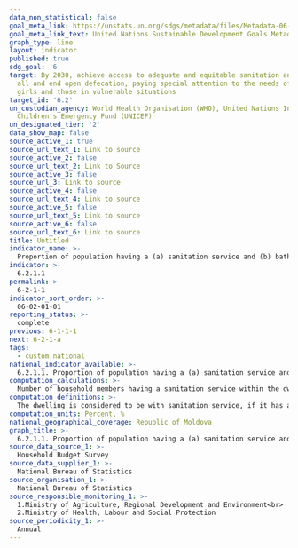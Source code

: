 ```yaml
---
data_non_statistical: false
goal_meta_link: https://unstats.un.org/sdgs/metadata/files/Metadata-06-02-01.pdf
goal_meta_link_text: United Nations Sustainable Development Goals Metadata (pdf 428kB)
graph_type: line
layout: indicator
published: true
sdg_goal: '6'
target: By 2030, achieve access to adequate and equitable sanitation and hygiene for
  all and end open defecation, paying special attention to the needs of women and
  girls and those in vulnerable situations
target_id: '6.2'
un_custodian_agency: World Health Organisation (WHO), United Nations International
  Children's Emergency Fund (UNICEF)
un_designated_tier: '2'
data_show_map: false
source_active_1: true
source_url_text_1: Link to source
source_active_2: false
source_url_text_2: Link to Source
source_active_3: false
source_url_3: Link to source
source_active_4: false
source_url_text_4: Link to source
source_active_5: false
source_url_text_5: Link to source
source_active_6: false
source_url_text_6: Link to source
title: Untitled
indicator_name: >-
  Proportion of population having a (a) sanitation service and (b) bath or shower within the dwelling
indicator: >-
  6.2.1.1
permalink: >-
  6-2-1-1
indicator_sort_order: >-
  06-02-01-01
reporting_status: >-
  complete
previous: 6-1-1-1
next: 6-2-1-a
tags:
  - custom.national
national_indicator_available: >-
  6.2.1.1. Proportion of population having a (a) sanitation service and (b) bath or shower within the dwelling
computation_calculations: >-
  Number of household members having a sanitation service within the dwelling and bathroom or shower out of the total number of household members*100
computation_definitions: >-
  The dwelling is considered to be with sanitation service, if it has an installation envisaged with water reservoir and discharge canal into the public sewerage system or in own discharge wells. It is considered to be a bathroom - the premises situated within or outside the dwelling, meant for ensuring body hygiene, having specific installations for this purpose: bathtub or shower, or only shower and a wash basin. The premises that has only a wash basin and it is mainly used for other purposes (bedroom, kitchen) is not considered to be a bathroom. As well the premises in which a bathtub (shower) is installed, but there is no sewerage system, or the summer shower and sauna are not considered to be a bathroom.
computation_units: Percent, %
national_geographical_coverage: Republic of Moldova
graph_title: >-
  6.2.1.1. Proportion of population having a (a) sanitation service and (b) bath or shower within the dwelling
source_data_source_1: >-
  Household Budget Survey
source_data_supplier_1: >-
  National Bureau of Statistics
source_organisation_1: >-
  National Bureau of Statistics
source_responsible_monitoring_1: >-
  1.Ministry of Agriculture, Regional Development and Environment<br> 
  2.Ministry of Health, Labour and Social Protection
source_periodicity_1: >-
  Annual
---
```

